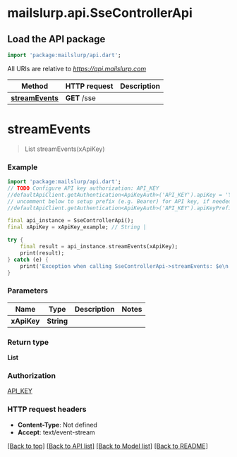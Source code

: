 # mailslurp.api.SseControllerApi

## Load the API package
```dart
import 'package:mailslurp/api.dart';
```

All URIs are relative to *https://api.mailslurp.com*

Method | HTTP request | Description
------------- | ------------- | -------------
[**streamEvents**](SseControllerApi#streamevents) | **GET** /sse | 


# **streamEvents**
> List<String> streamEvents(xApiKey)



### Example
```dart
import 'package:mailslurp/api.dart';
// TODO Configure API key authorization: API_KEY
//defaultApiClient.getAuthentication<ApiKeyAuth>('API_KEY').apiKey = 'YOUR_API_KEY';
// uncomment below to setup prefix (e.g. Bearer) for API key, if needed
//defaultApiClient.getAuthentication<ApiKeyAuth>('API_KEY').apiKeyPrefix = 'Bearer';

final api_instance = SseControllerApi();
final xApiKey = xApiKey_example; // String | 

try {
    final result = api_instance.streamEvents(xApiKey);
    print(result);
} catch (e) {
    print('Exception when calling SseControllerApi->streamEvents: $e\n');
}
```

### Parameters

Name | Type | Description  | Notes
------------- | ------------- | ------------- | -------------
 **xApiKey** | **String**|  | 

### Return type

**List<String>**

### Authorization

[API_KEY](../README#API_KEY)

### HTTP request headers

 - **Content-Type**: Not defined
 - **Accept**: text/event-stream

[[Back to top]](#) [[Back to API list]](../README#documentation-for-api-endpoints) [[Back to Model list]](../README#documentation-for-models) [[Back to README]](../README)

